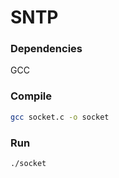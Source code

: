 # SNTP

### Dependencies 
GCC

### Compile
```bash
gcc socket.c -o socket
```

### Run
```bash
./socket
```
